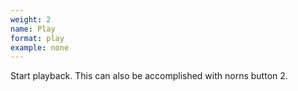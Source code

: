 ```yaml
---
weight: 2
name: Play
format: play
example: none
---
```

Start playback. This can also be accomplished with norns button 2.